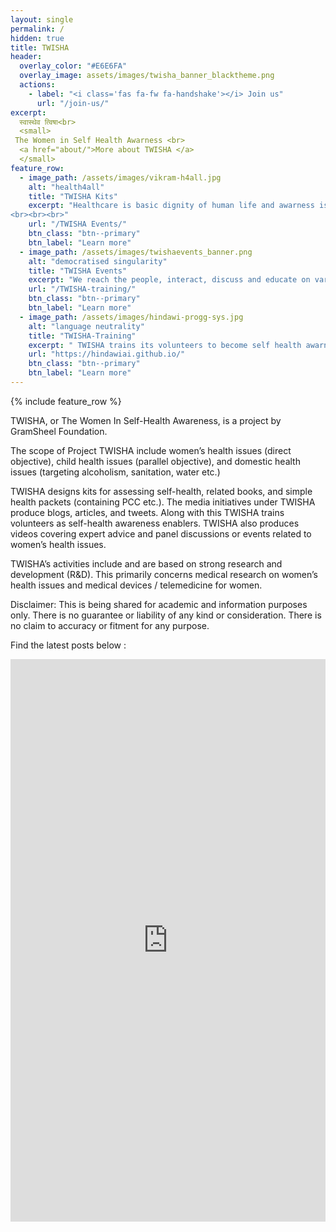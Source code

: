 ```yaml
---
layout: single
permalink: /
hidden: true
title: TWISHA
header:
  overlay_color: "#E6E6FA"
  overlay_image: assets/images/twisha_banner_blacktheme.png
  actions:
    - label: "<i class='fas fa-fw fa-handshake'></i> Join us"
      url: "/join-us/"
excerpt:
  स्वास्थेव त्विषा<br>
  <small>
 The Women in Self Health Awarness <br>
  <a href="about/">More about TWISHA </a>
  </small>
feature_row:
  - image_path: /assets/images/vikram-h4all.jpg
    alt: "health4all"
    title: "TWISHA Kits"
    excerpt: "Healthcare is basic dignity of human life and awarness is the key to Health assessment and prevention of illnesses. This intiatives works towards developing awareness on women, child and community health issues and possible preventive measures along with some basic screening tools. TWISHA Kits include Self Assessing Kits, Health Kits Information Leaflets, guides and protocols.
<br><br><br>"
    url: "/TWISHA Events/"
    btn_class: "btn--primary"
    btn_label: "Learn more"
  - image_path: /assets/images/twishaevents_banner.png
    alt: "democratised singularity"
    title: "TWISHA Events"
    excerpt: "We reach the people, interact, discuss and educate on various Women, Child and Community health aspects through Webinars, Symposium,Videos, Panel Discussions, Campaigns and more.<br><br><br>"
    url: "/TWISHA-training/"
    btn_class: "btn--primary"
    btn_label: "Learn more"
  - image_path: /assets/images/hindawi-progg-sys.jpg
    alt: "language neutrality"
    title: "TWISHA-Training"
    excerpt: " TWISHA trains its volunteers to become self health awarness enablers, these trainings equip them with neccessary skills to aid basic healthcare protocols also assist digi health and Telemedicine."
    url: "https://hindawiai.github.io/"
    btn_class: "btn--primary"
    btn_label: "Learn more"      
---
```


{% include feature_row %}

TWISHA, or The Women In Self-Health Awareness, is a project by GramSheel Foundation. 

The scope of Project TWISHA include women’s health issues (direct objective), child health issues (parallel objective), and domestic health issues (targeting alcoholism, sanitation, water etc.)

TWISHA designs kits for assessing self-health, related books, and simple health packets (containing PCC etc.). The media initiatives under TWISHA produce blogs, articles, and tweets. Along with this TWISHA trains volunteers as self-health awareness enablers. TWISHA also produces videos covering expert advice and panel discussions or events related to women’s health issues.

TWISHA’s activities include and are based on strong research and development (R&D). This primarily concerns medical research on women’s health issues and medical devices / telemedicine for women.
 

Disclaimer: This is being shared for academic and information purposes only. There is no guarantee or liability of any kind or consideration. There is no claim to accuracy or fitment for any purpose.


Find the latest posts below :

<style>
.responsive-wrap iframe{ max-width: 100%;}
</style>
<div class="responsive-wrap" markdown="0">
<!-- this is the embed code provided by Google -->
<iframe src="https://www.facebook.com/plugins/page.php?href=https%3A%2F%2Fwww.facebook.com%2FTwisha-384439938650057&tabs=timeline&width=5000&height=900&small_header=true&adapt_container_width=true&hide_cover=true&show_facepile=true&appId" width="5000" height="900" style="border:none;overflow:hidden" scrolling="no" frameborder="0" allowfullscreen="true" allow="autoplay; clipboard-write; encrypted-media; picture-in-picture; web-share"></iframe>
</div>


